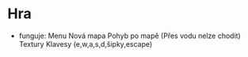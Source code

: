# Hra


- funguje:
Menu
Nová mapa
Pohyb po mapě (Přes vodu nelze chodit)
Textury
Klavesy (e,w,a,s,d,šipky,escape)
